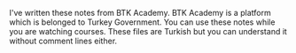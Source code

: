 I've written these notes from BTK Academy. BTK Academy is a platform which is belonged to Turkey Government.
You can use these notes while you are watching courses. These files are Turkish but you can understand it without comment lines either.
